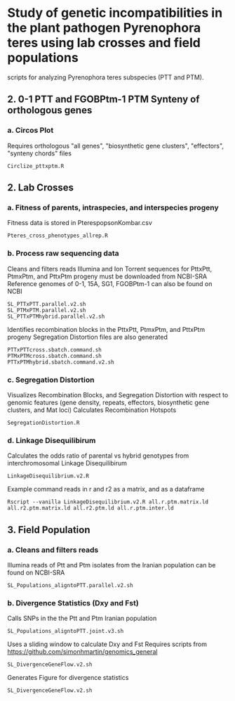 # Study of genetic incompatibilities in the plant pathogen Pyrenophora teres using lab crosses and field populations
scripts for analyzing Pyrenophora teres subspecies (PTT and PTM). 
## 2. 0-1 PTT and FGOBPtm-1 PTM Synteny of orthologous genes
### a. Circos Plot
Requires orthologous "all genes", "biosynthetic gene clusters", "effectors", "synteny chords" files
```
Circlize_pttxptm.R
```
## 2. Lab Crosses
### a. Fitness of parents, intraspecies, and interspecies progeny
Fitness data is stored in PterespopsonKombar.csv
```
Pteres_cross_phenotypes_allrep.R
```
### b. Process raw sequencing data
Cleans and filters reads
Illumina and Ion Torrent sequences for PttxPtt, PtmxPtm, and PttxPtm progeny must be downloaded from NCBI-SRA
Reference genomes of 0-1, 15A, SG1, FGOBPtm-1 can also be found on NCBI
```
SL_PTTxPTT.parallel.v2.sh
SL_PTMxPTM.parallel.v2.sh
SL_PTTxPTMhybrid.parallel.v2.sh
```
Identifies recombination blocks in the PttxPtt, PtmxPtm, and PttxPtm progeny
Segregation Distortion files are also generated
```
PTTxPTTcross.sbatch.command.sh
PTMxPTMcross.sbatch.command.sh
PTTxPTMhybrid.sbatch.command.v2.sh
```
### c. Segregation Distortion
Visualizes Recombination Blocks, and Segregation Distortion with respect to genomic features (gene density, repeats, effectors, biosynthetic gene clusters, and Mat loci)
Calculates Recombination Hotspots
```
SegregationDistortion.R
```
### d. Linkage Disequilibirum
Calculates the odds ratio of parental vs hybrid genotypes from interchromosomal Linkage Disequilibirum 
```
LinkageDisequilibrium.v2.R
```
Example command reads in r and r2 as a matrix, and as a dataframe
```
Rscript --vanilla LinkageDisequilibrium.v2.R all.r.ptm.matrix.ld all.r2.ptm.matrix.ld all.r2.ptm.ld all.r.ptm.inter.ld
```
## 3. Field Population
### a. Cleans and filters reads
Illumina reads of Ptt and Ptm isolates from the Iranian population can be found on NCBI-SRA
```
SL_Populations_aligntoPTT.parallel.v2.sh
```
### b. Divergence Statistics (Dxy and Fst)
Calls SNPs in the the Ptt and Ptm Iranian population
```
SL_Populations_aligntoPTT.joint.v3.sh
```
Uses a sliding window to calculate Dxy and Fst
Requires scripts from https://github.com/simonhmartin/genomics_general
```
SL_DivergenceGeneFlow.v2.sh
```
Generates Figure for divergence statistics
```
SL_DivergenceGeneFlow.v2.sh
```
